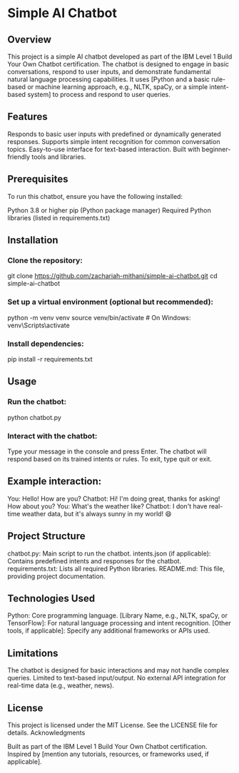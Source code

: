 # Simple AI Chatbot
## Overview
This project is a simple AI chatbot developed as part of the IBM Level 1 Build Your Own Chatbot certification. The chatbot is designed to engage in basic conversations, respond to user inputs, and demonstrate fundamental natural language processing capabilities. It uses [Python and a basic rule-based or machine learning approach, e.g., NLTK, spaCy, or a simple intent-based system] to process and respond to user queries.
## Features

Responds to basic user inputs with predefined or dynamically generated responses.
Supports simple intent recognition for common conversation topics.
Easy-to-use interface for text-based interaction.
Built with beginner-friendly tools and libraries.

## Prerequisites
To run this chatbot, ensure you have the following installed:

Python 3.8 or higher
pip (Python package manager)
Required Python libraries (listed in requirements.txt)

## Installation

### Clone the repository:
git clone https://github.com/zachariah-mithani/simple-ai-chatbot.git
cd simple-ai-chatbot


### Set up a virtual environment (optional but recommended):
python -m venv venv
source venv/bin/activate  # On Windows: venv\Scripts\activate


### Install dependencies:
pip install -r requirements.txt



## Usage

### Run the chatbot:
python chatbot.py


### Interact with the chatbot:

Type your message in the console and press Enter.
The chatbot will respond based on its trained intents or rules.
To exit, type quit or exit.



## Example interaction:
You: Hello! How are you?
Chatbot: Hi! I'm doing great, thanks for asking! How about you?
You: What's the weather like?
Chatbot: I don't have real-time weather data, but it's always sunny in my world! 😄

## Project Structure

chatbot.py: Main script to run the chatbot.
intents.json (if applicable): Contains predefined intents and responses for the chatbot.
requirements.txt: Lists all required Python libraries.
README.md: This file, providing project documentation.

## Technologies Used

Python: Core programming language.
[Library Name, e.g., NLTK, spaCy, or TensorFlow]: For natural language processing and intent recognition.
[Other tools, if applicable]: Specify any additional frameworks or APIs used.

## Limitations

The chatbot is designed for basic interactions and may not handle complex queries.
Limited to text-based input/output.
No external API integration for real-time data (e.g., weather, news).

## License
This project is licensed under the MIT License. See the LICENSE file for details.
Acknowledgments

Built as part of the IBM Level 1 Build Your Own Chatbot certification.
Inspired by [mention any tutorials, resources, or frameworks used, if applicable].
